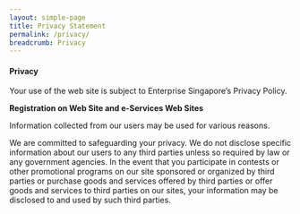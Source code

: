 ```yaml
---
layout: simple-page
title: Privacy Statement
permalink: /privacy/
breadcrumb: Privacy
---
```


#### **Privacy**

Your use of the web site is subject to Enterprise Singapore’s Privacy Policy. 

**Registration on Web Site and e-Services Web Sites**

Information collected from our users may be used for various reasons.

We are committed to safeguarding your privacy. We do not disclose specific information about our users to any third parties unless so required by law or any government agencies. In the event that you participate in contests or other promotional programs on our site sponsored or organized by third parties or purchase goods and services offered by third parties or offer goods and services to third parties on our sites, your information may be disclosed to and used by such third parties. 

